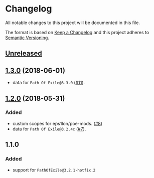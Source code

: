 # Changelog

All notable changes to this project will be documented in this file.

The format is based on [Keep a Changelog](http://keepachangelog.com/en/1.0.0/) and this project adheres to [Semantic Versioning](http://semver.org/spec/v2.0.0.html).

## [Unreleased](https://github.com/eps1lon/poe-db/compare/v1.3.0...dev)

## [1.3.0](https://github.com/eps1lon/poe-db/compare/v1.2.0...v1.3.0) (2018-06-01)
- data for `Path Of Exile@3.3.0` ([#11](https://github.com/eps1lon/poe-db/pull/11)).

## [1.2.0](https://github.com/eps1lon/poe-db/compare/v1.1.0...v1.2.0) (2018-05-31)
### Added
- custom scopes for eps1lon/poe-mods. ([#8](https://github.com/eps1lon/poe-db/pull/8))
- data for `Path Of Exile@3.2.4c` ([#7](https://github.com/eps1lon/poe-db/pull/7)).

## 1.1.0
### Added
- support for `PathOfExile@3.2.1-hotfix.2`
